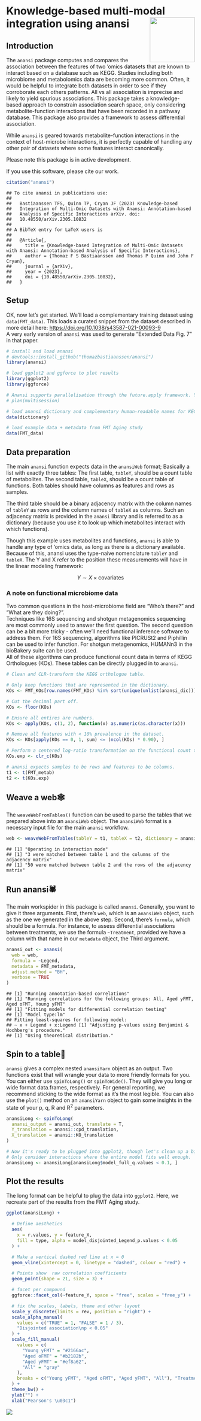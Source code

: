 <p align="justify">
<!-- README.md is generated from README.Rmd. Please edit that file -->

# Knowledge-based multi-modal integration using anansi <img src="inst/assets/anansi_hex.png" align="right" width="120" />

## Introduction

The `anansi` package computes and compares the association between the
features of two ’omics datasets that are known to interact based on a
database such as KEGG. Studies including both microbiome and
metabolomics data are becoming more common. Often, it would be helpful
to integrate both datasets in order to see if they corroborate each
others patterns. All vs all association is imprecise and likely to yield
spurious associations. This package takes a knowledge-based approach to
constrain association search space, only considering metabolite-function
interactions that have been recorded in a pathway database. This package
also provides a framework to assess differential association.

While `anansi` is geared towards metabolite-function interactions in the
context of host-microbe interactions, it is perfectly capable of
handling any other pair of datasets where some features interact
canonically.

Please note this package is in active development.

If you use this software, please cite our work.

``` r
citation("anansi")
```

    ## To cite anansi in publications use:
    ## 
    ##   Bastiaanssen TFS, Quinn TP, Cryan JF (2023) Knowledge-based
    ##   Integration of Multi-Omic Datasets with Anansi: Annotation-based
    ##   Analysis of Specific Interactions arXiv. doi:
    ##   10.48550/arXiv.2305.10832
    ## 
    ## A BibTeX entry for LaTeX users is
    ## 
    ##   @Article{,
    ##     title = {Knowledge-based Integration of Multi-Omic Datasets with Anansi: Annotation-based Analysis of Specific Interactions},
    ##     author = {Thomaz F S Bastiaanssen and Thomas P Quinn and John F Cryan},
    ##     journal = {arXiv},
    ##     year = {2023},
    ##     doi = {10.48550/arXiv.2305.10832},
    ##   }

## Setup

OK, now let’s get started. We’ll load a complementary training dataset
using `data(FMT_data)`. This loads a curated snippet from the dataset
described in more detail here:
<https://doi.org/10.1038/s43587-021-00093-9>  
A very early version of `anansi` was used to generate “Extended Data
Fig. 7” in that paper.

``` r
# install and load anansi
# devtools::install_github("thomazbastiaanssen/anansi")
library(anansi)

# load ggplot2 and ggforce to plot results
library(ggplot2)
library(ggforce)

# Anansi supports parallelisation through the future.apply framework. You can call it like this:
# plan(multisession)

# load anansi dictionary and complementary human-readable names for KEGG compounds and orthologues
data(dictionary)

# load example data + metadata from FMT Aging study
data(FMT_data)
```

## Data preparation

The main `anansi` function expects data in the `anansiWeb` format;
Basically a list with exactly three tables: The first table, `tableY`,
should be a count table of metabolites. The second table, `tableX`,
should be a count table of functions. Both tables should have columns as
features and rows as samples.

The third table should be a binary adjacency matrix with the column
names of `tableY` as rows and the column names of `tableX` as columns.
Such an adjacency matrix is provided in the `anansi` library and is
referred to as a dictionary (because you use it to look up which
metabolites interact with which functions).

Though this example uses metabolites and functions, `anansi` is able to
handle any type of ’omics data, as long as there is a dictionary
available. Because of this, anansi uses the type-naive nomenclature
`tableY` and `tableX`. The Y and X refer to the position these
measurements will have in the linear modeling framework:

$$Y \sim X \times {\text{covariates}}$$

### A note on functional microbiome data

Two common questions in the host-microbiome field are “Who’s there?” and
“What are they doing?”.  
Techniques like 16S sequencing and shotgun metagenomics sequencing are
most commonly used to answer the first question. The second question can
be a bit more tricky - often we’ll need functional inference software to
address them. For 16S sequencing, algorithms like PICRUSt2 and Piphillin
can be used to infer function. For shotgun metagenomics, HUMANn3 in the
bioBakery suite can be used.  
All of these algorithms can produce functional count data in terms of
KEGG Orthologues (KOs). These tables can be directly plugged in to
`anansi`.

``` r
# Clean and CLR-transform the KEGG orthologue table.

# Only keep functions that are represented in the dictionary.
KOs <- FMT_KOs[row.names(FMT_KOs) %in% sort(unique(unlist(anansi_dic))), ]

# Cut the decimal part off.
KOs <- floor(KOs)

# Ensure all entires are numbers.
KOs <- apply(KOs, c(1, 2), function(x) as.numeric(as.character(x)))

# Remove all features with < 10% prevalence in the dataset.
KOs <- KOs[apply(KOs == 0, 1, sum) <= (ncol(KOs) * 0.90), ]

# Perform a centered log-ratio transformation on the functional count table.
KOs.exp <- clr_c(KOs)

# anansi expects samples to be rows and features to be columns.
t1 <- t(FMT_metab)
t2 <- t(KOs.exp)
```

## Weave a web🕸️

The `weaveWebFromTables()` function can be used to parse the tables that
we prepared above into an `anansiWeb` object. The `anansiWeb` format is
a necessary input file for the main `anansi` workflow.

``` r
web <- weaveWebFromTables(tableY = t1, tableX = t2, dictionary = anansi_dic)
```

    ## [1] "Operating in interaction mode"
    ## [1] "3 were matched between table 1 and the columns of the adjacency matrix"
    ## [1] "50 were matched between table 2 and the rows of the adjacency matrix"

## Run anansi🕷️

The main workspider in this package is called `anansi`. Generally, you
want to give it three arguments. First, there’s `web`, which is an
`anansiWeb` object, such as the one we generated in the above step.
Second, there’s `formula`, which should be a formula. For instance, to
assess differential associations between treatments, we use the formula
`~Treatment`, provided we have a column with that name in our `metadata`
object, the Third argument.

``` r
anansi_out <- anansi(
  web = web,
  formula = ~Legend,
  metadata = FMT_metadata,
  adjust.method = "BH",
  verbose = TRUE
)
```

    ## [1] "Running annotation-based correlations"
    ## [1] "Running correlations for the following groups: All, Aged yFMT, Aged oFMT, Young yFMT"
    ## [1] "Fitting models for differential correlation testing"
    ## [1] "Model type:lm"
    ## Fitting least-squares for following model:
    ## ~ x + Legend + x:Legend [1] "Adjusting p-values using Benjamini & Hochberg's procedure."
    ## [1] "Using theoretical distribution."

## Spin to a table📝

`anansi` gives a complex nested `anansiYarn` object as an output. Two
functions exist that will wrangle your data to more friendly formats for
you. You can either use `spinToLong()` or `spinToWide()`. They will give
you long or wide format data.frames, respectively. For general
reporting, we recommend sticking to the wide format as it’s the most
legible. You can also use the `plot()` method on an `anansiYarn` object
to gain some insights in the state of your p, q, R and R<sup>2</sup>
parameters.

``` r
anansiLong <- spinToLong(
  anansi_output = anansi_out, translate = T,
  Y_translation = anansi::cpd_translation,
  X_translation = anansi::KO_translation
)

# Now it's ready to be plugged into ggplot2, though let's clean up a bit more.
# Only consider interactions where the entire model fits well enough.
anansiLong <- anansiLong[anansiLong$model_full_q.values < 0.1, ]
```

## Plot the results

The long format can be helpful to plug the data into `ggplot2`. Here, we
recreate part of the results from the FMT Aging study.

``` r
ggplot(anansiLong) +

  # Define aesthetics
  aes(
    x = r.values, y = feature_X,
    fill = type, alpha = model_disjointed_Legend_p.values < 0.05
  ) +

  # Make a vertical dashed red line at x = 0
  geom_vline(xintercept = 0, linetype = "dashed", colour = "red") +

  # Points show  raw correlation coefficients
  geom_point(shape = 21, size = 3) +

  # facet per compound
  ggforce::facet_col(~feature_Y, space = "free", scales = "free_y") +

  # fix the scales, labels, theme and other layout
  scale_y_discrete(limits = rev, position = "right") +
  scale_alpha_manual(
    values = c("TRUE" = 1, "FALSE" = 1 / 3),
    "Disjointed association\np < 0.05"
  ) +
  scale_fill_manual(
    values = c(
      "Young yFMT" = "#2166ac",
      "Aged oFMT" = "#b2182b",
      "Aged yFMT" = "#ef8a62",
      "All" = "gray"
    ),
    breaks = c("Young yFMT", "Aged oFMT", "Aged yFMT", "All"), "Treatment"
  ) +
  theme_bw() +
  ylab("") +
  xlab("Pearson's \u03c1")
```

![](README_files/figure-gfm/plot_FMT-1.png)<!-- -->
</p>
